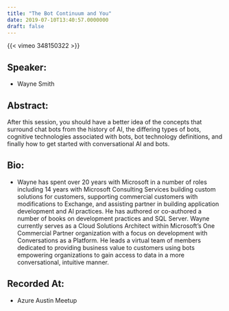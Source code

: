 ```yaml
---
title: "The Bot Continuum and You"
date: 2019-07-10T13:40:57.0000000
draft: false
---
```


{{< vimeo 348150322 >}}

## Speaker:

 - Wayne Smith

## Abstract:

<p>After this session, you should have a better idea of the concepts that surround chat bots from the history of AI, the differing types of bots, cognitive technologies associated with bots, bot technology definitions, and finally how to get started with conversational AI and bots.</p>

## Bio:

 - <p>Wayne has spent over 20 years with Microsoft in a number of roles including 14 years with Microsoft Consulting Services building custom solutions for customers, supporting commercial customers with modifications to Exchange, and assisting partner in building application development and AI practices. He has authored or co-authored a number of books on development practices and SQL Server. Wayne currently serves as a Cloud Solutions Architect within Microsoft’s One Commercial Partner organization with a focus on development with Conversations as a Platform. He leads a virtual team of members dedicated to providing business value to customers using bots empowering organizations to gain access to data in a more conversational, intuitive manner.</p>

## Recorded At:

 - Azure Austin Meetup

